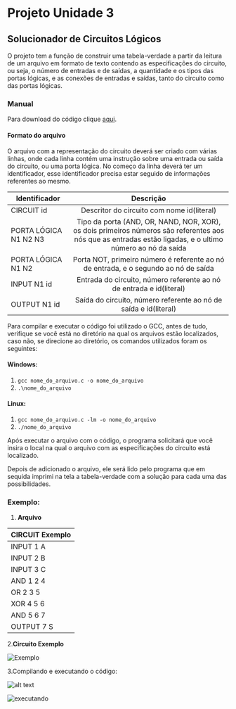 ﻿
# Projeto Unidade 3

## Solucionador de Circuitos Lógicos

O projeto tem a função de construir uma tabela-verdade a
partir da leitura de um arquivo em formato de texto contendo 
as especificações do circuito, ou seja, o número de entradas 
e de saídas, a quantidade e os tipos das portas lógicas, e as 
conexões de entradas e saídas, tanto do circuito como das portas
lógicas.

### Manual 

Para download do código clique [aqui](https://github.com/LuanDHenrique/DCA_Projeto/blob/master/projeto_final.c).

#### Formato do arquivo
O arquivo com a representação do circuito deverá ser criado com 
várias linhas, onde cada linha contém uma instrução sobre uma 
entrada ou saída do circuito, ou uma porta lógica.
No começo da linha deverá ter um identificador, esse 
identificador precisa estar seguido de informações referentes
ao mesmo.

|Identificador                     |Descrição                                 |
|----------------------------------|:----------------------------------------:|
|CIRCUIT id                        |Descritor do circuito com nome id(literal)| 
|PORTA LÓGICA N1 N2 N3             |Tipo da porta (AND, OR, NAND, NOR, XOR), os dois primeiros números são referentes aos nós que as entradas estão ligadas, e o ultimo número ao nó da saída |
|PORTA LÓGICA N1 N2                |Porta NOT, primeiro número é referente ao nó de entrada, e o segundo ao nó de saída |
|INPUT N1 id                       |Entrada do circuito, número referente ao nó de entrada e id(literal) |
|OUTPUT N1 id                      |Saída do circuito, número referente ao nó de saída e id(literal) |


Para compilar e executar o código foi utilizado o GCC, antes
de tudo, verifique se você está no diretório na qual os arquivos
estão localizados, caso não, se direcione ao diretório, os
comandos utilizados foram os seguintes:

#### Windows:
1. `gcc nome_do_arquivo.c -o nome_do_arquivo`
2. `.\nome_do_arquivo`

#### Linux:
1. `gcc nome_do_arquivo.c -lm -o nome_do_arquivo`
2. `./nome_do_arquivo`

Após executar o arquivo com o código, o programa solicitará que
você insira o local na qual o arquivo com as especificações do
circuito está localizado.

Depois de adicionado o arquivo, ele será lido pelo programa que 
em sequida imprimi na tela a tabela-verdade com a solução para 
cada uma das possibilidades.

### Exemplo:
1. **Arquivo**

|CIRCUIT Exemplo|
|---------------|
|INPUT 1 A|
|INPUT 2 B|
|INPUT 3 C|
|AND 1 2 4|
|OR 2 3 5|
|XOR 4 5 6|
|AND 5 6 7|
|OUTPUT 7 S|

2.**Circuito Exemplo**

<img src="C:\Users\Luan Henrique\Desktop\Circuito_Exemplo.jpeg" alt="Exemplo">


3.Compilando e executando o código:

![alt text](https://imgur.com/rNQcuNY "Compilando")

<img src="C:\Users\Luan Henrique\Desktop\executando.png" alt="executando">


